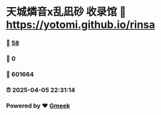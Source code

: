 # 天城燐音x乱凪砂 收录馆 :link: https://yotomi.github.io/rinsa 
### :page_facing_up: [58](https://yotomi.github.io/rinsa/tag.html) 
### :speech_balloon: 0 
### :hibiscus: 601664 
### :alarm_clock: 2025-04-05 22:31:14 
### Powered by :heart: [Gmeek](https://github.com/Meekdai/Gmeek)
